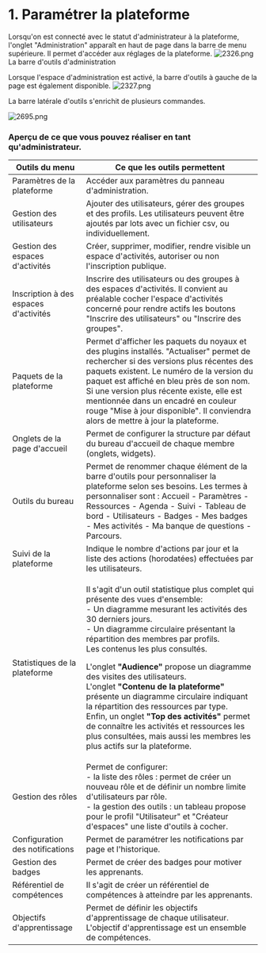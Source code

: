 # 1. Paramétrer la plateforme



Lorsqu'on est connecté avec le statut d'administrateur à la plateforme, l'onglet "Administration" apparaît en haut de page dans la barre de menu supérieure. Il permet d'accéder aux réglages de la plateforme.
![2326.png](http://www.claroline.net/uploads/custom/images/2326.png)
La barre d'outils d'administration

Lorsque l'espace d'administration est activé, la barre d'outils à gauche de la page est également disponible.
![2327.png](http://www.claroline.net/uploads/custom/images/2327.png)

La barre latérale d'outils s'enrichit de plusieurs commandes.

![2695.png](http://www.claroline.net/uploads/custom/images/2695.png)


### Aperçu de ce que vous pouvez réaliser en tant qu'administrateur.

| Outils du menu | Ce que les outils permettent |
| -- | -- |
| Paramètres de la plateforme | Accéder aux paramètres du panneau d'administration. |
| Gestion des utilisateurs | Ajouter des utilisateurs, gérer des groupes et des profils. Les utilisateurs peuvent être ajoutés par lots avec un fichier csv, ou individuellement. |
| Gestion des espaces d'activités | Créer, supprimer, modifier, rendre visible un espace d'activités, autoriser ou non l'inscription publique. |
| Inscription à des espaces d'activités | Inscrire des utilisateurs ou des groupes à des espaces d'activités. Il convient au préalable cocher l'espace d'activités concerné pour rendre actifs les boutons "Inscrire des utilisateurs" ou "Inscrire des groupes". |
| Paquets de la plateforme | Permet d'afficher les paquets du noyaux et des plugins installés. "Actualiser" permet de rechercher si des versions plus récentes des paquets existent. Le numéro de la version du paquet est affiché en bleu près de son nom. Si une version plus récente existe, elle est mentionnée dans un encadré en couleur rouge "Mise à jour disponible". Il conviendra alors de mettre à jour la plateforme. |
| Onglets de la page d'accueil | Permet de configurer la structure par défaut du bureau d'accueil de chaque membre (onglets, widgets). |
| Outils du bureau | Permet de renommer chaque élément de la barre d'outils pour personnaliser la plateforme selon ses besoins. Les termes à personnaliser sont : Accueil - Paramètres - Ressources - Agenda - Suivi - Tableau de bord - Utilisateurs - Badges - Mes badges - Mes activités - Ma banque de questions - Parcours. |
| Suivi de la plateforme | Indique le nombre d'actions par jour et la liste des actions (horodatées) effectuées par les utilisateurs. |
| Statistiques de la plateforme | <p>Il s'agit d'un outil statistique plus complet qui présente des vues d'ensemble:<br />- Un diagramme mesurant les activités des 30 derniers jours.<br />- Un diagramme circulaire présentant la répartition des membres par profils.<br />Les contenus les plus consultés.</p><p>L'onglet <strong>"Audience"</strong> propose un diagramme des visites des utilisateurs.<br />L'onglet <strong>"Contenu de la plateforme"</strong> présente un diagramme circulaire indiquant la répartition des ressources par type.<br />Enfin, un onglet <strong>"Top des activités"</strong> permet de connaître les activités et ressources les plus consultées, mais aussi les membres les plus actifs sur la plateforme.</p> |
| Gestion des rôles | Permet de configurer:<br />- la liste des rôles : permet de créer un nouveau rôle et de définir un nombre limite d'utilisateurs par rôle.<br />- la gestion des outils : un tableau propose pour le profil "Utilisateur" et "Créateur d'espaces" une liste d'outils à cocher. |
| Configuration des notifications | Permet de paramétrer les notifications par page et l'historique. |
| Gestion des badges | Permet de créer des badges pour motiver les apprenants. |
| Référentiel de compétences | Il s'agit de créer un référentiel de compétences à atteindre par les apprenants. |
| Objectifs d'apprentissage | Permet de définir les objectifs d'apprentissage de chaque utilisateur. L'objectif d'apprentissage est un ensemble de compétences.|
 

 	
 	 
